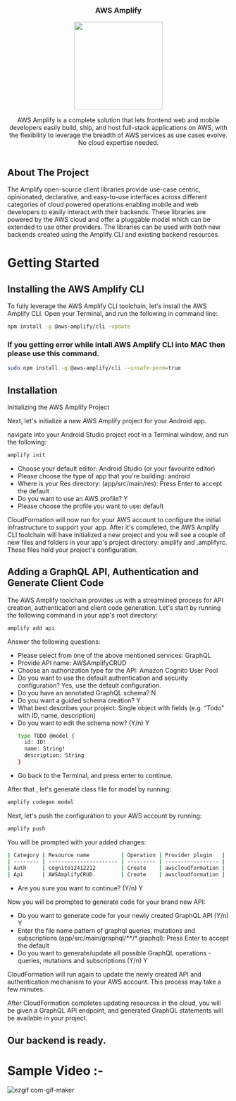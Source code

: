 <br/>
<p align="center">
  
   <h3 align="center">AWS Amplify</h3>
   <p align="center">
   <img src="https://miro.medium.com/max/1400/0*y-ZimaRh8fnftZVZ" height="200" weight="100">
  </p>
 
  <p align="center">
    AWS Amplify is a complete solution that lets frontend web and mobile developers easily build, ship, and host full-stack applications on AWS, with the flexibility to leverage the breadth of AWS services as use cases evolve. No cloud expertise needed.
    <br/>
    <br/>
  </p>
</p>



## About The Project

The Amplify open-source client libraries provide use-case centric, opinionated, declarative, and easy-to-use interfaces across different categories of cloud powered operations enabling mobile and web developers to easily interact with their backends. These libraries are powered by the AWS cloud and offer a pluggable model which can be extended to use other providers. The libraries can be used with both new backends created using the Amplify CLI and existing backend resources.

# Getting Started


## Installing the AWS Amplify CLI

To fully leverage the AWS Amplify CLI toolchain, let's install the AWS Amplify CLI. Open your Terminal, and run the following in command line:
```sh
npm install -g @aws-amplify/cli -update
```

### If you getting error while intall AWS Amplify CLI into MAC then please use this command.

```sh
sudo npm install -g @aws-amplify/cli --unsafe-perm=true
```

## Installation

Initializing the AWS Amplify Project

Next, let's initialize a new AWS Amplify project for your Android app.

navigate into your Android Studio project root in a Terminal window, and run the following:

```sh
amplify init
```

<ul>
  <li>Choose your default editor: Android Studio (or your favourite editor)</li>
  <li>Please choose the type of app that you're building: android</li>
  <li>Where is your Res directory: (app/src/main/res): Press Enter to accept the default</li>
  <li>Do you want to use an AWS profile? Y</li>
  <li>Please choose the profile you want to use: default</li>
</ul> 

CloudFormation will now run for your AWS account to configure the initial infrastructure to support your app. After it's completed, the AWS Amplify CLI toolchain will have initialized a new project and you will see a couple of new files and folders in your app's project directory: amplify and .amplifyrc. These files hold your project's configuration.

## Adding a GraphQL API, Authentication and Generate Client Code

The AWS Amplify toolchain provides us with a streamlined process for API creation, authentication and client code generation. Let's start by running the following command in your app's root directory:

```sh
amplify add api
```

Answer the following questions:

<ul>
  <li>Please select from one of the above mentioned services: GraphQL</li>
  <li>Provide API name: AWSAmplifyCRUD</li>
  <li>Choose an authorization type for the API: Amazon Cognito User Pool</li>
  <li>Do you want to use the default authentication and security configuration? Yes, use the default configuration.</li>
  <li>Do you have an annotated GraphQL schema? N</li>
  <li>Do you want a guided schema creation? Y</li>
  <li>What best describes your project: Single object with fields (e.g. “Todo” with ID, name, description)</li>
  <li>Do you want to edit the schema now? (Y/n) Y</li>  


```sh
type TODO @model {
  id: ID!
  name: String!
  description: String
}
```

<li>Go back to the Terminal, and press enter to continue.</li>
</ul>

After that , let's generate class file for model by running:

```sh
amplify codegen model
```

Next, let's push the configuration to your AWS account by running:

```sh
amplify push
```

You will be prompted with your added changes:

```sh
| Category | Resource name          | Operation | Provider plugin   |
| -------- | ---------------------- | --------- | ----------------- |
| Auth     | cognito12412212        | Create    | awscloudformation |
| Api      | AWSAmplifyCRUD.        | Create    | awscloudformation |
```

<ul>
<li>Are you sure you want to continue? (Y/n) Y </li>
</ul>
Now you will be prompted to generate code for your brand new API:

<ul>
<li>Do you want to generate code for your newly created GraphQL API (Y/n) Y</li>
<li>Enter the file name pattern of graphql queries, mutations and subscriptions (app/src/main/graphql/**/*.graphql): Press Enter to accept the default</li>
<li>Do you want to generate/update all possible GraphQL operations - queries, mutations and subscriptions (Y/n) Y</li>
</ul>

CloudFormation will run again to update the newly created API and authentication mechanism to your AWS account. This process may take a few minutes.

After CloudFormation completes updating resources in the cloud, you will be given a GraphQL API endpoint, and generated GraphQL statements will be available in your project.


## Our backend is ready.

# Sample Video :-

![ezgif com-gif-maker](https://user-images.githubusercontent.com/89840075/208842050-69622605-6d22-46b7-b3e4-1edf86c92c13.gif)







